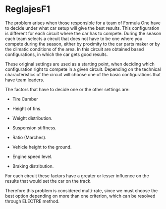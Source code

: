 ReglajesF1
==========

The problem arises when those responsible for a team of Formula One have
to decide under what car setup will give the best results. 
This configuration is different for each circuit where the car has to compete.
During the season each team selects a circuit that does not have to be 
one where you compete during the season, either by proximity to the car 
parts maker or by the climatic conditions of the area. In this circuit 
are obtained based configurations, in which the car gets good results.

These original settings are used as a starting point, when deciding which 
configuration right to compete in a given circuit. 
Depending on the technical characteristics of the circuit will choose 
one of the basic configurations that have team leaders.

The factors that have to decide one or the other settings are:

* Tire Camber

* Height of fins.

* Weight distribution.

* Suspension stiffness.

* Ratio (Marches).

* Vehicle height to the ground.

* Engine speed level.

* Braking distribution.


For each circuit these factors have a greater or lesser influence on the
results that would set the car on the track.


Therefore this problem is considered multi-rate, since we must choose 
the best option depending on more than one criterion, which can be 
resolved through ELECTRE method.
